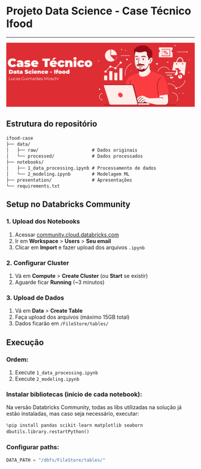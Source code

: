 # Projeto Data Science - Case Técnico Ifood
---

<img src="capa.png" width="900px">

## Estrutura do repositório

```
ifood-case
├── data/
│   ├── raw/                    # Dados originais
│   └── processed/              # Dados processados
├── notebooks/
│   ├── 1_data_processing.ipynb # Processamento de dados
│   └── 2_modeling.ipynb        # Modelagem ML
├── presentation/               # Apresentações
└── requirements.txt
```

## Setup no Databricks Community

### 1. Upload dos Notebooks
1. Acessar [community.cloud.databricks.com](https://community.cloud.databricks.com/)
2. Ir em **Workspace** > **Users** > **Seu email**
3. Clicar em  **Import** e fazer upload dos arquivos `.ipynb`

### 2. Configurar Cluster
1. Vá em **Compute** > **Create Cluster** (ou **Start** se existir)
2. Aguarde ficar **Running** (~3 minutos)

### 3. Upload de Dados
1. Vá em **Data** > **Create Table**
2. Faça upload dos arquivos (máximo 15GB total)
3. Dados ficarão em `/FileStore/tables/`

## Execução

### Ordem:
1. Execute `1_data_processing.ipynb`
2. Execute `2_modeling.ipynb`

### Instalar bibliotecas (início de cada notebook):

Na versão Databricks Community, todas as libs utilizadas na solução já estão instaladas, mas caso seja necessário, executar:

```python
%pip install pandas scikit-learn matplotlib seaborn
dbutils.library.restartPython()
```

### Configurar paths:
```python
DATA_PATH = "/dbfs/FileStore/tables/"
```

```